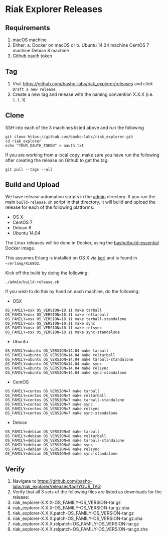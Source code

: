 # Riak Explorer Releases

## Requirements

1. macOS machine
2. Either:
   a. Docker on macOS or
   b. Ubuntu 14.04 machine
      CentOS 7 machine
      Debian 8 machine
4. Github oauth token

## Tag

1. Visit https://github.com/basho-labs/riak_explorer/releases and click `Draft a new release`.
2. Create a new tag and release with the naming convention X.X.X (i.e. `1.1.3`)

## Clone

SSH into each of the 3 machines listed above and run the following

```
git clone https://github.com/basho-labs/riak_explorer.git
cd riak_explorer
echo "YOUR_OAUTH_TOKEN" > oauth.txt
```

If you are working from a local copy, make sure you have run the following after
creating the release on Github to get the tag:

```
git pull --tags --all
```

## Build and Upload

We have release automation scripts in the [admin](../admin) directory. If you
run the main `build-release.sh` script in that directory, it will build and
upload the release for each of the following platforms:

 * OS X
 * CentOS 7
 * Debian 8
 * Ubuntu 14.04
 
The Linux releases will be done in Docker, using
the [basho/build-essential](https://hub.docker.com/r/basho/build-essential/)
Docker image.

This assumes Erlang is installed on OS X
via [kerl](https://github.com/kerl/kerl) and is found in `~/erlang/R16B02`.

Kick off the build by doing the following:

```
./admin/build-release.sh
```
 
If you wish to do this by hand on each machine, do the following:

* OSX

```
OS_FAMILY=osx OS_VERSION=10.11 make tarball
OS_FAMILY=osx OS_VERSION=10.11 make reltarball
OS_FAMILY=osx OS_VERSION=10.11 make tarball-standalone
OS_FAMILY=osx OS_VERSION=10.11 make sync
OS_FAMILY=osx OS_VERSION=10.11 make relsync
OS_FAMILY=osx OS_VERSION=10.11 make sync-standalone
```

* Ubuntu

```
OS_FAMILY=ubuntu OS_VERSION=14.04 make tarball
OS_FAMILY=ubuntu OS_VERSION=14.04 make reltarball
OS_FAMILY=ubuntu OS_VERSION=14.04 make tarball-standalone
OS_FAMILY=ubuntu OS_VERSION=14.04 make sync
OS_FAMILY=ubuntu OS_VERSION=14.04 make relsync
OS_FAMILY=ubuntu OS_VERSION=14.04 make sync-standalone
```

* CentOS

```
OS_FAMILY=centos OS_VERSION=7 make tarball
OS_FAMILY=centos OS_VERSION=7 make reltarball
OS_FAMILY=centos OS_VERSION=7 make tarball-standalone
OS_FAMILY=centos OS_VERSION=7 make sync
OS_FAMILY=centos OS_VERSION=7 make relsync
OS_FAMILY=centos OS_VERSION=7 make sync-standalone
```

* Debian

```
OS_FAMILY=debian OS_VERSION=8 make tarball
OS_FAMILY=debian OS_VERSION=8 make reltarball
OS_FAMILY=debian OS_VERSION=8 make tarball-standalone
OS_FAMILY=debian OS_VERSION=8 make sync
OS_FAMILY=debian OS_VERSION=8 make relsync
OS_FAMILY=debian OS_VERSION=8 make sync-standalone
```

## Verify

1. Navigate to https://github.com/basho-labs/riak_explorer/releases/tag/YOUR_TAG
2. Verify that all 3 sets of the following files are listed as downloads for the release:
  1. riak_explorer-X.X.X-OS_FAMILY-OS_VERSION-tar.gz
  2. riak_explorer-X.X.X-OS_FAMILY-OS_VERSION-tar.gz.sha
  3. riak_explorer-X.X.X.patch-OS_FAMILY-OS_VERSION-tar.gz
  4. riak_explorer-X.X.X.patch-OS_FAMILY-OS_VERSION-tar.gz.sha
  5. riak_explorer-X.X.X.relpatch-OS_FAMILY-OS_VERSION-tar.gz
  6. riak_explorer-X.X.X.relpatch-OS_FAMILY-OS_VERSION-tar.gz.sha
